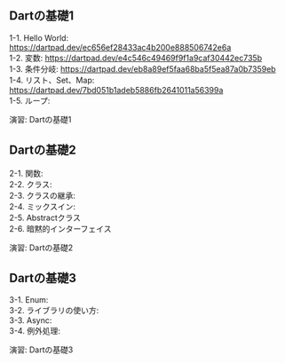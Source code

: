 ## Dartの基礎1
1-1. Hello World: https://dartpad.dev/ec656ef28433ac4b200e888506742e6a  
1-2. 変数: https://dartpad.dev/e4c546c49469f9f1a9caf30442ec735b  
1-3. 条件分岐: https://dartpad.dev/eb8a89ef5faa68ba5f5ea87a0b7359eb  
1-4. リスト、Set、Map: https://dartpad.dev/7bd051b1adeb5886fb2641011a56399a   
1-5. ループ:   
  
演習: Dartの基礎1  
  
## Dartの基礎2
2-1. 関数:   
2-2. クラス:  
2-3. クラスの継承:  
2-4. ミックスイン:  
2-5. Abstractクラス  
2-6. 暗黙的インターフェイス  
  
演習: Dartの基礎2  
  
## Dartの基礎3  
3-1. Enum:  
3-2. ライブラリの使い方:  
3-3. Async:  
3-4. 例外処理:  
  
演習: Dartの基礎3  
